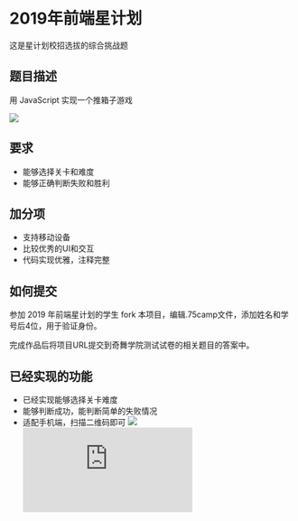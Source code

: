 # 2019年前端星计划

这是星计划校招选拔的综合挑战题

## 题目描述

用 JavaScript 实现一个推箱子游戏

![](https://p3.ssl.qhimg.com/t01a01fe1b96d05edcd.png)

## 要求

- 能够选择关卡和难度
- 能够正确判断失败和胜利

## 加分项

- 支持移动设备
- 比较优秀的UI和交互
- 代码实现优雅，注释完整

## 如何提交

参加 2019 年前端星计划的学生 fork 本项目，编辑.75camp文件，添加姓名和学号后4位，用于验证身份。

完成作品后将项目URL提交到奇舞学院测试试卷的相关题目的答案中。

## 已经实现的功能
- 已经实现能够选择关卡难度
- 能够判断成功，能判断简单的失败情况
- 适配手机端，扫描二维码即可
![](https://sp-1253807280.cos.ap-guangzhou.myqcloud.com/%E6%89%8B%E6%9C%BA%E7%9C%9F%E6%9C%BA%E6%B5%8B%E8%AF%95.png)
![或者点击这里](https://sp-1253807280.cos.ap-guangzhou.myqcloud.com/index-online.html)
